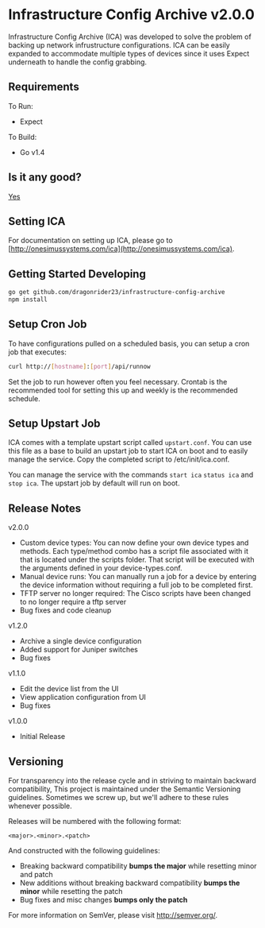 Infrastructure Config Archive v2.0.0
====================================

Infrastructure Config Archive (ICA) was developed to solve the problem of backing up network infrustructure configurations.
ICA can be easily expanded to accommodate multiple types of devices since it uses Expect underneath to handle the
config grabbing.

Requirements
------------

To Run:

* Expect

To Build:

* Go v1.4

Is it any good?
---------------

[Yes](https://news.ycombinator.com/item?id=3067434)

Setting ICA
-----------

For documentation on setting up ICA, please go to [http://onesimussystems.com/ica](http://onesimussystems.com/ica).

Getting Started Developing
--------------------------

```Bash
go get github.com/dragonrider23/infrastructure-config-archive
npm install
```

Setup Cron Job
--------------

To have configurations pulled on a scheduled basis, you can setup a cron job that executes:

```Bash
curl http://[hostname]:[port]/api/runnow
```

Set the job to run however often you feel necessary. Crontab is the recommended tool for setting this
up and weekly is the recommended schedule.

Setup Upstart Job
-----------------

ICA comes with a template upstart script called `upstart.conf`. You can use this file as a base to build an
upstart job to start ICA on boot and to easily manage the service. Copy the completed script to /etc/init/ica.conf.

You can manage the service with the commands `start ica` `status ica` and `stop ica`. The upstart job by default
will run on boot.

Release Notes
-------------

v2.0.0

- Custom device types: You can now define your own device types and methods. Each type/method combo has a script file
associated with it that is located under the scripts folder. That script will be executed with the arguments defined in
your device-types.conf.
- Manual device runs: You can manually run a job for a device by entering the device information without requiring a full
job to be completed first.
- TFTP server no longer required: The Cisco scripts have been changed to no longer require a tftp server
- Bug fixes and code cleanup

v1.2.0

- Archive a single device configuration
- Added support for Juniper switches
- Bug fixes

v1.1.0

- Edit the device list from the UI
- View application configuration from UI
- Bug fixes

v1.0.0

- Initial Release

Versioning
----------

For transparency into the release cycle and in striving to maintain backward compatibility, This project is maintained under the Semantic Versioning guidelines. Sometimes we screw up, but we'll adhere to these rules whenever possible.

Releases will be numbered with the following format:

`<major>.<minor>.<patch>`

And constructed with the following guidelines:

- Breaking backward compatibility **bumps the major** while resetting minor and patch
- New additions without breaking backward compatibility **bumps the minor** while resetting the patch
- Bug fixes and misc changes **bumps only the patch**

For more information on SemVer, please visit <http://semver.org/>.
